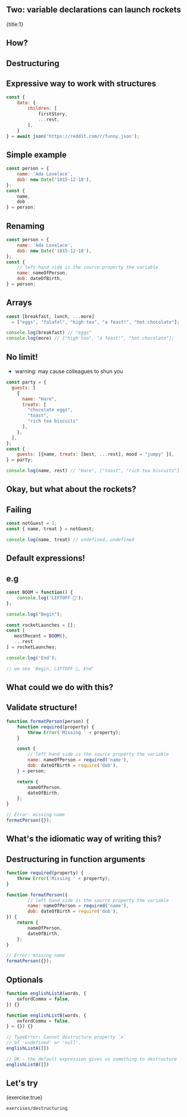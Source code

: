 ## Two: variable declarations can launch rockets
{title:1}

## How?

## Destructuring

## Expressive way to work with structures

```javascript
const {
    data: {
        children: [
            firstStory,
            ...rest,
        ],
    }
} = await json('https://reddit.com/r/funny.json');
```

## Simple example

```javascript
const person = {
    name: 'Ada Lovelace',
    dob: new Date('1815-12-10'),
};
const {
    name,
    dob
} = person;
```

## Renaming

```javascript
const person = {
    name: 'Ada Lovelace',
    dob: new Date('1815-12-10'),
};
const {
    // left hand side is the source property the variable
    name: nameOfPerson,
    dob: dateOfBirth,
} = person;
```

## Arrays


```javascript
const [breakfast, lunch, ...more]
  = ["eggs", "falafel", "high tea", "a feast!", "hot chocolate"];

console.log(breakfast) // "eggs"
console.log(more) // ["high tea", "a feast!", "hot chocolate"];
```


## No limit!

- warning: may cause colleagues to shun you

```javascript
const party = {
  guests: [
    {
      name: "Hare",
      treats: [
        "chocolate eggs",
        "toast",
        "rich tea biscuits"
      ],
    },
  ],
};
const {
    guests: [{name, treats: [best, ...rest], mood = "jumpy" }],
} = party;

console.log(name, rest) // "Hare", ["toast", "rich tea biscuits"]
```

## Okay, but what about the rockets?


## Failing

```javascript
const notGuest = 1;
const { name, treat } = notGuest;

console.log(name, treat) // undefined, undefined
```

## Default expressions!

## e.g

```javascript
const BOOM = function() {
    console.log('LIFTOFF 🚀');
};

console.log("Begin");

const rocketLaunches = [];
const [
   mostRecent = BOOM(),
   ...rest
] = rocketLaunches;

console.log('End');

// we see 'Begin, LIFTOFF 🚀, End'
```

## What could we do with this?

## Validate structure!

```javascript
function formatPerson(person) {
    function required(property) {
        throw Error('Missing ' + property);
    }

    const {
        // left hand side is the source property the variable
        name: nameOfPerson = required('name'),
        dob: dateOfBirth = require('dob'),
    } = person;

    return {
        nameOfPerson,
        dateOfBirth,
    };
}

// Error: missing name
formatPerson({});
```

## What's the idiomatic way of writing this?

## Destructuring in function arguments

```javascript
function required(property) {
    throw Error('Missing ' + property);
}

function formatPerson({
        // left hand side is the source property the variable
        name: nameOfPerson = required('name'),
        dob: dateOfBirth = require('dob'),
}) {
    return {
        nameOfPerson,
        dateOfBirth,
    };
}

// Error: missing name
formatPerson({});
```

## Optionals

```javascript
function englishListA(words, {
    oxfordComma = false,
}) {}

function englishListB(words, {
    oxfordComma = false,
} = {}) {}

// TypeError: Cannot destructure property `x`
// of 'undefined' or 'null'.
englishListA([])

// OK - the default expression gives us something to destructure
englishListB([])
```

## Let's try
{exercise:true}

    exercises/destructuring







